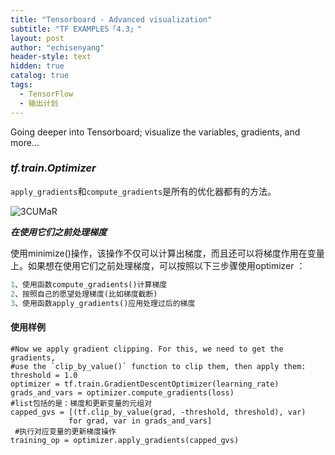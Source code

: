 ```yaml
---
title: "Tensorboard - Advanced visualization"
subtitle: "TF EXAMPLES「4.3」"
layout: post
author: "echisenyang"
header-style: text
hidden: true
catalog: true
tags:
  - TensorFlow
  - 输出计划
---
```




Going deeper into Tensorboard; visualize the variables, gradients, and more...

### *tf.train.Optimizer*

`apply_gradients`和`compute_gradients`是所有的优化器都有的方法。

![3CUMaR](https://gitee.com/echisenyang/GiteeForUpicUse/raw/master/uPic/3CUMaR.png)

***在使用它们之前处理梯度***

使用minimize()操作，该操作不仅可以计算出梯度，而且还可以将梯度作用在变量上。如果想在使用它们之前处理梯度，可以按照以下三步骤使用optimizer ：

```python
1、使用函数compute_gradients()计算梯度
2、按照自己的愿望处理梯度(比如梯度截断)
3、使用函数apply_gradients()应用处理过后的梯度
```

#### 使用样例

```
#Now we apply gradient clipping. For this, we need to get the gradients,
#use the `clip_by_value()` function to clip them, then apply them:
threshold = 1.0
optimizer = tf.train.GradientDescentOptimizer(learning_rate)
grads_and_vars = optimizer.compute_gradients(loss)
#list包括的是：梯度和更新变量的元组对
capped_gvs = [(tf.clip_by_value(grad, -threshold, threshold), var) 
             for grad, var in grads_and_vars]
 #执行对应变量的更新梯度操作
training_op = optimizer.apply_gradients(capped_gvs)
```


